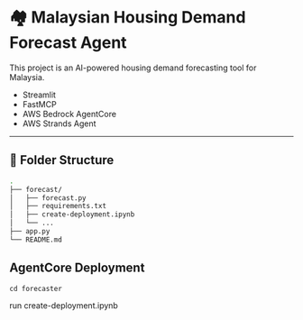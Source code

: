 # 🏘️ Malaysian Housing Demand Forecast Agent

This project is an AI-powered housing demand forecasting tool for Malaysia. 
- Streamlit
- FastMCP
- AWS Bedrock AgentCore
- AWS Strands Agent

---

## 📁 Folder Structure

```bash
.
├── forecast/             
│   ├── forecast.py       
│   ├── requirements.txt
│   ├── create-deployment.ipynb
│   └── ...               
├── app.py                           
└── README.md      
```
## AgentCore Deployment
```
cd forecaster
```
run create-deployment.ipynb